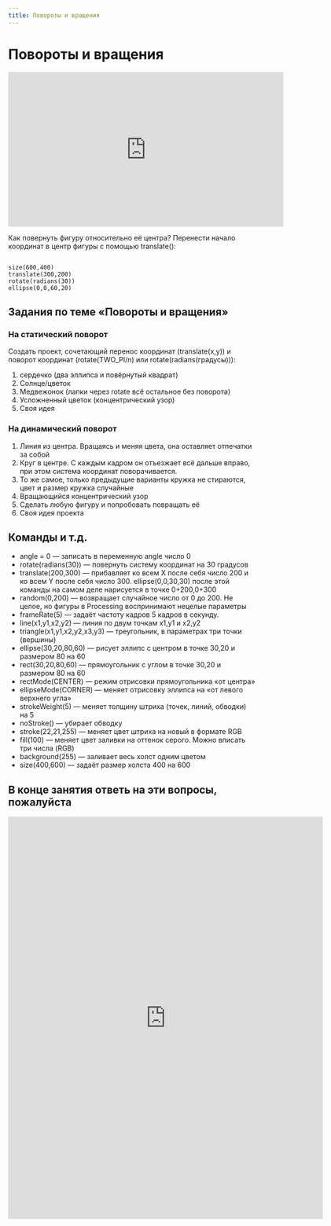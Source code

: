 ```yaml
---
title: Повороты и вращения
---
```

# Повороты и вращения

<iframe width="560" height="315" src="https://www.youtube.com/embed/8Tw08RyFMsY" frameborder="0" allow="accelerometer; autoplay; clipboard-write; encrypted-media; gyroscope; picture-in-picture" allowfullscreen></iframe>

Как повернуть фигуру относительно её центра? Перенести начало координат в центр фигуры с помощью translate():

<code>
size(600,400)
translate(300,200)
rotate(radians(30))
ellipse(0,0,60,20)
</code>

## Задания по теме «Повороты и вращения»

### На статический поворот

Создать проект, сочетающий перенос координат (translate(x,y)) и поворот координат (rotate(TWO_PI/n) или rotate(radians(градусы))):
1. сердечко (два эллипса и повёрнутый квадрат)
2. Солнце/цветок
3. Медвежонок (лапки через rotate всё остальное без поворота)
4. Усложненный цветок (концентрический узор)
5. Своя идея


### На динамический поворот

1. Линия из центра. Вращаясь и меняя цвета, она оставляет отпечатки за собой
2. Круг в центре. С каждым кадром он отъезжает всё дальше вправо, при этом система координат поворачивается.
3. То же самое, только предыдущие варианты кружка не стираются, цвет и размер кружка случайные
4. Вращающийся концентрический узор
5. Сделать любую фигуру и попробовать повращать её
6. Своя идея проекта

## Команды и т.д.  
- angle = 0 — записать в переменную angle число 0
- rotate(radians(30)) — повернуть систему координат на 30 градусов
- translate(200,300) — прибавляет ко всем X после себя число 200 и ко всем Y после себя число 300. ellipse(0,0,30,30) после этой команды на самом деле нарисуется в точке 0+200,0+300
- random(0,200) — возвращает случайное число от 0 до 200. Не целое, но фигуры в Processing воспринимают нецелые параметры
- frameRate(5) — задаёт частоту кадров 5 кадров в секунду.
- line(x1,y1,x2,y2) — линия по двум точкам x1,y1 и x2,y2
- triangle(x1,y1,x2,y2,x3,y3) — треугольник, в параметрах три точки (вершины)
- ellipse(30,20,80,60) — рисует эллипс с центром в точке 30,20 и размером 80 на 60
- rect(30,20,80,60) — прямоугольник с углом в точке 30,20 и размером 80 на 60
- rectMode(CENTER) — режим отрисовки прямоугольника «от центра»
- ellipseMode(CORNER) — меняет отрисовку эллипса на «от левого верхнего угла»
- strokeWeight(5) — меняет толщину штриха (точек, линий, обводки) на 5
- noStroke() — убирает обводку
- stroke(22,21,255) — меняет цвет штриха на новый в формате RGB
- fill(100) — меняет цвет заливки на оттенок серого. Можно вписать три числа (RGB)
- background(255) — заливает весь холст одним цветом
- size(400,600) — задаёт размер холста 400 на 600

## В конце занятия ответь на эти вопросы, пожалуйста
<iframe src="https://docs.google.com/forms/d/e/1FAIpQLSctfl2kK9-gGcE97QpkNqQPHpaPUseV4SG5BfPy2DXrh6r4Ag/viewform?embedded=true" width="640" height="819" frameborder="0" marginheight="0" marginwidth="0">Загрузка…</iframe>

